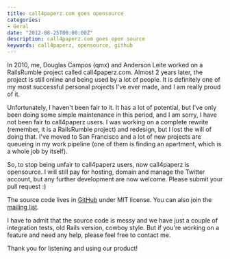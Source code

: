 ```yaml
---
title: call4paperz.com goes opensource
categories:
- Geral
date: "2012-08-25T00:00:00Z"
description: call4paperz.com goes open source
keywords: call4paperz, opensource, github
---
```


In 2010, me, Douglas Campos (qmx) and Anderson Leite worked on a RailsRumble
project called call4paperz.com. Almost 2 years later, the project is still
online and being used by a lot of people. It is definitely one of my most
successful personal projects I've ever made, and I am really proud of it.

Unfortunately, I haven't been fair to it. It has a lot of potential, but I've
only been doing some simple maintenance in this period, and I am sorry, I have
not been fair to call4paperz users. I was working on a complete rewrite
(remember, it is a RailsRumble project) and redesign, but I lost the will of
doing that. I've moved to San Francisco and a lot of new projects are queueing
in my work pipeline (one of them is finding an apartment, which is a whole job
by itself).

So, to stop being unfair to call4paperz users, now call4paperz is opensource.
I will still pay for hosting, domain and manage the Twitter account, but any
further development are now welcome. Please submit your pull request :)

The source code lives in [GitHub](https://github.com/vinibaggio/call4paperz) under MIT
license. You can also join the [mailing
list](https://groups.google.com/forum/#!forum/call4paperz-dev).

I have to admit that the source code is messy and we have just a couple of
integration tests, old Rails version, cowboy style. But if you're working on
a feature and need any help, please feel free to contact me.

Thank you for listening and using our product!
